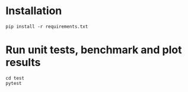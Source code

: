 # Installation

```
pip install -r requirements.txt
```

# Run unit tests, benchmark and plot results

```
cd test
pytest
```
